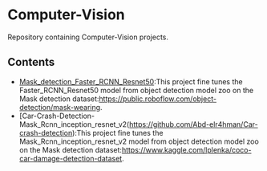 # Computer-Vision
Repository containing Computer-Vision projects.
## Contents
 - [Mask_detection_Faster_RCNN_Resnet50](https://github.com/Abd-elr4hman/Mask_detection_Faster_RCNN_Resnet50):This project fine tunes the Faster_RCNN_Resnet50 model from object detection model zoo on the Mask detection dataset:https://public.roboflow.com/object-detection/mask-wearing.
 - [Car-Crash-Detection-Mask_Rcnn_inception_resnet_v2(https://github.com/Abd-elr4hman/Car-crash-detection):This project fine tunes the Mask_Rcnn_inception_resnet_v2 model from object detection model zoo on the Mask detection dataset:https://www.kaggle.com/lplenka/coco-car-damage-detection-dataset.

